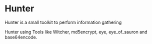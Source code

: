 # Hunter
Hunter is a small toolkit to perform information gathering


Hunter using Tools like Witcher, md5encrypt, eye, eye_of_sauron and base64encode.
